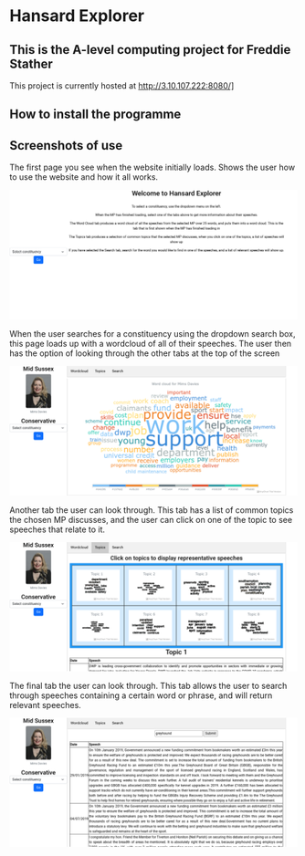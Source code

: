 # Hansard Explorer
## This is the A-level computing project for Freddie Stather

This project is currently hosted at http://3.10.107.222:8080/]

## How to install the programme



## Screenshots of use


The first page you see when the website initially loads. Shows the user how to use the website and how it all works.


![image](screenshots/screenshot_of_intro_page.png)


When the user searches for a constituency using the dropdown search box, this page loads up with a wordcloud of all of their speeches. The user then has the option of looking through the other tabs at the top of the screen


![image](screenshots/screenshot_of_wordcloud.png)


Another tab the user can look through. This tab has a list of common topics the chosen MP discusses, and the user can click on one of the topic to see speeches that relate to it.


![image](screenshots/screenshot_of_topics.png)


The final tab the user can look through. This tab allows the user to search through speeches containing a certain word or phrase, and will return relevant speeches.


![image](screenshots/screenshot_of_search.png)


